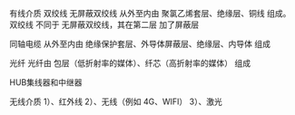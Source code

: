 
有线介质
双绞线
  无屏蔽双绞线
     从外至内由 聚氯乙烯套层、绝缘层、铜线 组成。
  双绞线
     不同于 无屏蔽双绞线，其在第二层 加了屏蔽层


同轴电缆
  从外至内由 绝缘保护套层、外导体屏蔽层、绝缘层、内导体 组成

光纤
  光纤由 包层（低折射率的媒体）、纤芯（高折射率的媒体） 组成

HUB集线器和中继器


无线介质
 1）、红外线
 2）、无线（例如 4G、WIFI）
 3）、激光
